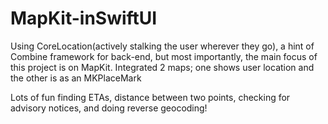 # MapKit-inSwiftUI
Using CoreLocation(actively stalking the user wherever they go), a hint of Combine framework for back-end,
but most importantly, the main focus of this project is on MapKit. Integrated 2 maps; one shows user location and the other is as an MKPlaceMark

Lots of fun finding ETAs, distance between two points, checking for advisory notices, and doing reverse geocoding! 


